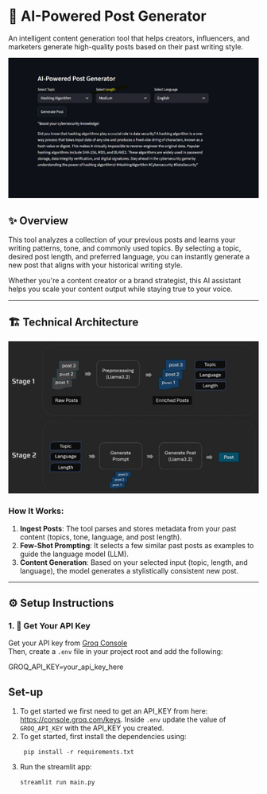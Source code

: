 # 🧠 AI-Powered Post Generator

An intelligent content generation tool that helps creators, influencers, and marketers generate high-quality posts based on their past writing style.

<img src="resources/demo.jpg" alt="Tool Screenshot" />

## ✨ Overview

This tool analyzes a collection of your previous posts and learns your writing patterns, tone, and commonly used topics. By selecting a topic, desired post length, and preferred language, you can instantly generate a new post that aligns with your historical writing style.

Whether you're a content creator or a brand strategist, this AI assistant helps you scale your content output while staying true to your voice.

---

## 🏗️ Technical Architecture

<img src="resources/architecture.jpg" alt="Architecture Diagram" />

### How It Works:

1. **Ingest Posts**: The tool parses and stores metadata from your past content (topics, tone, language, and post length).
2. **Few-Shot Prompting**: It selects a few similar past posts as examples to guide the language model (LLM).
3. **Content Generation**: Based on your selected input (topic, length, and language), the model generates a stylistically consistent new post.
---

## ⚙️ Setup Instructions

### 1. 🔑 Get Your API Key

Get your API key from [Groq Console](https://console.groq.com/keys)  
Then, create a `.env` file in your project root and add the following:


GROQ_API_KEY=your_api_key_here


## Set-up
1. To get started we first need to get an API_KEY from here: https://console.groq.com/keys. Inside `.env` update the value of `GROQ_API_KEY` with the API_KEY you created. 
2. To get started, first install the dependencies using:
    ```commandline
     pip install -r requirements.txt
    ```
3. Run the streamlit app:
   ```commandline
   streamlit run main.py
